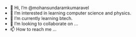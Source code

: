 - 👋 Hi, I’m @mohansundaramkumaravel
- 👀 I’m interested in learning computer science and physics. 
- 🌱 I’m currently learning btech. 
- 💞️ I’m looking to collaborate on ...
- 📫 How to reach me ...

<!---
mohansundaramkumaravel/mohansundaramkumaravel is a ✨ special ✨ repository because its `README.md` (this file) appears on your GitHub profile.
You can click the Preview link to take a look at your changes.
--->
